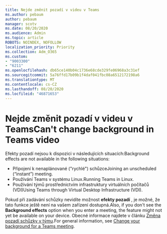 ```yaml
---
title: Nejde změnit pozadí v videu v Teams
ms.author: pebaum
author: pebaum
manager: scotv
ms.date: 08/20/2020
ms.audience: Admin
ms.topic: article
ROBOTS: NOINDEX, NOFOLLOW
localization_priority: Priority
ms.collection: Adm_O365
ms.custom:
- "9003300"
- "6211"
ms.openlocfilehash: db65ce140b04c1736e68cde329fe06968a3c31ef
ms.sourcegitcommit: 5a76ffd17b09b1f4daf041fbc08a6512172198a6
ms.translationtype: MT
ms.contentlocale: cs-CZ
ms.lasthandoff: 08/20/2020
ms.locfileid: "46871653"
---
```

# <a name="cant-change-background-in-teams-video"></a><span data-ttu-id="69089-102">Nejde změnit pozadí v videu v Teams</span><span class="sxs-lookup"><span data-stu-id="69089-102">Can't change background in Teams video</span></span>

<span data-ttu-id="69089-103">Efekty pozadí nejsou k dispozici v následujících situacích:</span><span class="sxs-lookup"><span data-stu-id="69089-103">Background effects are not available in the following situations:</span></span>

- <span data-ttu-id="69089-104">Připojení k nenaplánované ("rychlé") schůzce</span><span class="sxs-lookup"><span data-stu-id="69089-104">Joining an unscheduled (“instant”) meeting.</span></span>
- <span data-ttu-id="69089-105">Používání Teams v systému Linux.</span><span class="sxs-lookup"><span data-stu-id="69089-105">Running Teams in Linux.</span></span>
- <span data-ttu-id="69089-106">Používání týmů prostřednictvím infrastruktury virtuálních počítačů (VDI)</span><span class="sxs-lookup"><span data-stu-id="69089-106">Using Teams through Virtual Desktop Infrastructure (VDI).</span></span>

<span data-ttu-id="69089-107">Pokud při zadávání schůzky nevidíte možnost **efekty pozadí** , je možné, že tato funkce ještě není na vašem zařízení dostupná.</span><span class="sxs-lookup"><span data-stu-id="69089-107">Also, if you don't see the **Background effects** option when you enter a meeting, the feature might not yet be available on your device.</span></span> <span data-ttu-id="69089-108">Obecné informace najdete v článku [Změna pozadí schůzky v týmu](https://support.microsoft.com/office/change-your-background-for-a-teams-meeting-f77a2381-443a-499d-825e-509a140f4780).</span><span class="sxs-lookup"><span data-stu-id="69089-108">For general information, see [Change your background for a Teams meeting](https://support.microsoft.com/office/change-your-background-for-a-teams-meeting-f77a2381-443a-499d-825e-509a140f4780).</span></span>